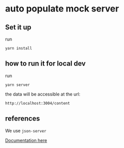 # auto populate mock server

## Set it up

run

```
yarn install
```

## how to run it for local dev

run
```
yarn server
```

the data will be accessible at the url:
```
http://localhost:3004/content
```

## references

We use `json-server`

[Documentation here](https://www.npmjs.com/package/json-server)
